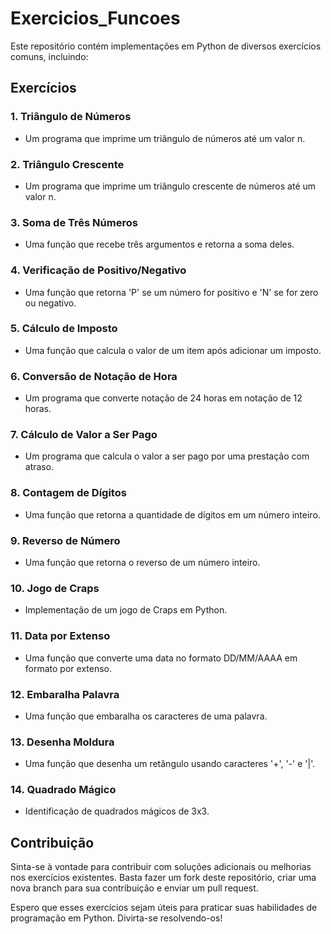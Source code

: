 # Exercicios_Funcoes
Este repositório contém implementações em Python de diversos exercícios comuns, incluindo:

## Exercícios

### 1. Triângulo de Números
- Um programa que imprime um triângulo de números até um valor n.

### 2. Triângulo Crescente
- Um programa que imprime um triângulo crescente de números até um valor n.

### 3. Soma de Três Números
- Uma função que recebe três argumentos e retorna a soma deles.

### 4. Verificação de Positivo/Negativo
- Uma função que retorna 'P' se um número for positivo e 'N' se for zero ou negativo.

### 5. Cálculo de Imposto
- Uma função que calcula o valor de um item após adicionar um imposto.

### 6. Conversão de Notação de Hora
- Um programa que converte notação de 24 horas em notação de 12 horas.

### 7. Cálculo de Valor a Ser Pago
- Um programa que calcula o valor a ser pago por uma prestação com atraso.

### 8. Contagem de Dígitos
- Uma função que retorna a quantidade de dígitos em um número inteiro.

### 9. Reverso de Número
- Uma função que retorna o reverso de um número inteiro.

### 10. Jogo de Craps
- Implementação de um jogo de Craps em Python.

### 11. Data por Extenso
- Uma função que converte uma data no formato DD/MM/AAAA em formato por extenso.

### 12. Embaralha Palavra
- Uma função que embaralha os caracteres de uma palavra.

### 13. Desenha Moldura
- Uma função que desenha um retângulo usando caracteres '+', '-' e '|'.

### 14. Quadrado Mágico
- Identificação de quadrados mágicos de 3x3.

## Contribuição
Sinta-se à vontade para contribuir com soluções adicionais ou melhorias nos exercícios existentes. Basta fazer um fork deste repositório, criar uma nova branch para sua contribuição e enviar um pull request.

Espero que esses exercícios sejam úteis para praticar suas habilidades de programação em Python. Divirta-se resolvendo-os!
